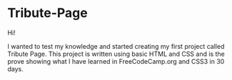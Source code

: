 # Tribute-Page
Hi!

I wanted to test my knowledge and started creating my first project called Tribute Page. This project is written using basic HTML and CSS and is the prove showing what I have learned in FreeCodeCamp.org and CSS3 in 30 days.
